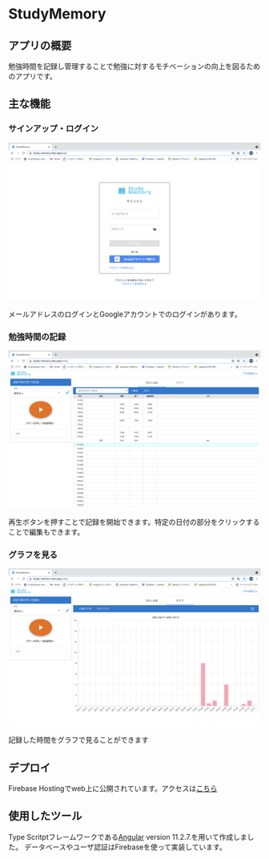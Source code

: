 # StudyMemory

## アプリの概要

勉強時間を記録し管理することで勉強に対するモチベーションの向上を図るためのアプリです。

## 主な機能

### サインアップ・ログイン

![ログイン](/markdown/login.png)

メールアドレスのログインとGoogleアカウントでのログインがあります。

### 勉強時間の記録

![記録](/markdown/record.png)

再生ボタンを押すことで記録を開始できます。特定の日付の部分をクリックすることで編集もできます。


### グラフを見る

![グラフ](/markdown/graph.png)

記録した時間をグラフで見ることができます

## デプロイ

Firebase Hostingでweb上に公開されています。アクセスは[こちら](https://study-memory.web.app/)

## 使用したツール

Type Scritptフレームワークである[Angular](https://github.com/angular/angular-cli) version 11.2.7.を用いて作成しました。
データベースやユーザ認証はFirebaseを使って実装しています。
